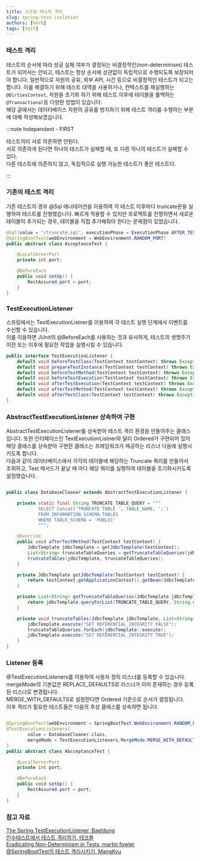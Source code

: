 ```yaml
---
title: 스프링 테스트 격리
slug: spring-test-isolation
authors: [herb]
tags: [test]
---
```


### 테스트 격리

테스트의 순서에 따라 성공 실패 여부가 결정되는 비결정적인(non-determinism) 테스트가 되어서는 안되고, 테스트는 항상 순서에 상관없이 독립적으로 수행되도록 보장되어야 합니다. 일반적으로 자원의 공유, 외부 API, 시간 등으로 비결정적인 테스트가 되고는 합니다. 이를 해결하기 위해 테스트 대역을 사용하거나, 컨텍스트를 재실행하는 `@DirtiesContext`, 자원을 초기화 하기 위해 테스트 이후에 테이블을 롤백하는 `@Transactional`등 다양한 방법이 있습니다.  
해당 글에서는 데이터베이스 자원의 공유를 방지하기 위해 테스트 격리를 수행하는 부분에 대해 작성해보겠습니다.  

:::note Independent - FIRST

테스트끼리 서로 의존하면 안된다.  
서로 의존하게 된다면 하나의 테스트가 실패할 때, 또 다른 하나의 테스트가 실패할 수 있다.  
다른 테스트에 의존하지 않고, 독립적으로 실행 가능한 테스트가 좋은 테스트다.  

:::

### 기존의 테스트 격리

기존 테스트의 경우 @Sql 애너테이션을 이용하여 각 테스트 이후마다 truncate문을 실행하여 테스트를 진행했습니다. 빠르게 적용할 수 있지만 프로젝트를 진행하면서 새로운 테이블이 추가되는 경우, 테이블을 직접 추가해줘야 한다는 문제점이 있었습니다.  

```java title=AcceptanceTest
@Sql(value = "/truncate.sql", executionPhase = ExecutionPhase.AFTER_TEST_METHOD)
@SpringBootTest(webEnvironment = WebEnvironment.RANDOM_PORT)
public abstract class AcceptanceTest {

    @LocalServerPort
    private int port;

    @BeforeEach
    public void setUp() {
        RestAssured.port = port;
    }
}
```

### TestExecutionListener

스프링에서는 TextExecutionListner를 이용하여 각 테스트 실행 단계에서 이벤트를 수신할 수 있습니다.  
이를 이용하면 JUnit의 @BeforeEach를 사용하는 것과 유사하게, 테스트의 생명주기 이전 또는 이후에 필요한 작업을 실행시킬 수 있습니다.  

```java title=TextExecutionListner
public interface TestExecutionListener {
    default void beforeTestClass(TestContext testContext) throws Exception {}
    default void prepareTestInstance(TestContext testContext) throws Exception {}
    default void beforeTestMethod(TestContext testContext) throws Exception {}
    default void beforeTestExecution(TestContext testContext) throws Exception {}
    default void afterTestExecution(TestContext testContext) throws Exception {}
    default void afterTestMethod(TestContext testContext) throws Exception {}
    default void afterTestClass(TestContext testContext) throws Exception {}
}
```

### AbstractTestExecutionListener 상속하여 구현

AbstractTestExecutionListener를 상속받아 테스트 격리 환경을 만들어주는 클래스입니다. 또한 인터페이스인 TextExecutionListner와 달리 Ordered가 구현되어 있어 해당 클래스를 상속받아 구현한 클래스는 프레임워크가 제공하는 리스너 다음에 실행시키도록 합니다.  
다음과 같이 데이터베이스에서 각각의 테이블에 해당하는 Truncate 쿼리를 만들어서 조회하고, Test 메서드가 끝날 때 마다 해당 쿼리를 실행하여 테이블을 초기화시키도록 설정했습니다.  

```java title=DatabaseCleaner

public class DatabaseCleaner extends AbstractTestExecutionListener {

    private static final String TRUNCATE_TABLE_QUERY = """
            SELECT Concat('TRUNCATE TABLE ', TABLE_NAME, ';') 
            FROM INFORMATION_SCHEMA.TABLES
            WHERE TABLE_SCHEMA = 'PUBLIC'
            """;

    @Override
    public void afterTestMethod(TestContext testContext) {
        JdbcTemplate jdbcTemplate = getJdbcTemplate(testContext);
        List<String> truncateTableQueries = getTruncateTableQueries(jdbcTemplate);
        truncateTables(jdbcTemplate, truncateTableQueries);
    }

    private JdbcTemplate getJdbcTemplate(TestContext testContext) {
        return testContext.getApplicationContext().getBean(JdbcTemplate.class);
    }

    private List<String> getTruncateTableQueries(JdbcTemplate jdbcTemplate) {
        return jdbcTemplate.queryForList(TRUNCATE_TABLE_QUERY, String.class);
    }

    private void truncateTables(JdbcTemplate jdbcTemplate, List<String> truncateTableQueries) {
        jdbcTemplate.execute("SET REFERENTIAL_INTEGRITY FALSE");
        truncateTableQueries.forEach(jdbcTemplate::execute);
        jdbcTemplate.execute("SET REFERENTIAL_INTEGRITY TRUE");
    }
}

```

### Listener 등록

@TestExecutionListeners를 이용하여 사용자 정의 리스너를 등록할 수 있습니다.  
mergeMode의 기본값은 REPLACE_DEFAULTS로 리스너가 이미 존재하는 경우 등록된 리스너로 변경됩니다.  
MERGE_WITH_DEFAULTS로 설정한다면 Ordered 기준으로 순서가 결정됩니다.  
이후 격리가 필요한 테스트들은 다음의 추상 클래스를 상속하면 됩니다.

```java title=AcceptanceTest

@SpringBootTest(webEnvironment = SpringBootTest.WebEnvironment.RANDOM_PORT)
@TestExecutionListeners(
        value = DatabaseCleaner.class,
        mergeMode = TestExecutionListeners.MergeMode.MERGE_WITH_DEFAULTS
)
public abstract class AbcceptanceTest {

    @LocalServerPort
    private int port;

    @BeforeEach
    public void setUp() {
        RestAssured.port = port;
    }
}

```

### 참고 자료

[The Spring TestExecutionListener, Baeldung](https://www.baeldung.com/spring-testexecutionlistener)  
[인수테스트에서 테스트 격리하기, 테코블](https://tecoble.techcourse.co.kr/post/2020-09-15-test-isolation/)  
[Eradicating Non-Determinism in Tests, martin fowler](https://martinfowler.com/articles/nonDeterminism.html)  
[@SpringBootTest의 테스트 격리시키기, MangKyu](https://mangkyu.tistory.com/264)  
